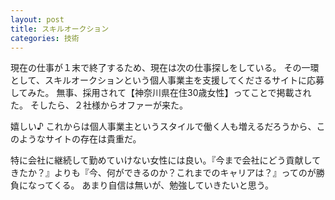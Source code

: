 ```yaml
---
layout: post
title: スキルオークション
categories: 技術
---
```


現在の仕事が１末で終了するため、現在は次の仕事探しをしている。
その一環として、スキルオークションという個人事業主を支援してくださるサイトに応募してみた。
無事、採用されて【神奈川県在住30歳女性】ってことで掲載された。
そしたら、２社様からオファーが来た。

嬉しい♪
これからは個人事業主というスタイルで働く人も増えるだろうから、このようなサイトの存在は貴重だ。

特に会社に継続して勤めていけない女性には良い。『今まで会社にどう貢献してきたか？』よりも『今、何ができるのか？これまでのキャリアは？』ってのが勝負になってくる。
あまり自信は無いが、勉強していきたいと思う。
